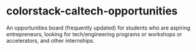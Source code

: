 # colorstack-caltech-opportunities
An opportunities board (frequently updated) for students who are aspiring entrepreneurs, looking for tech/engineering programs or workshops or accelerators, and other internships. 
